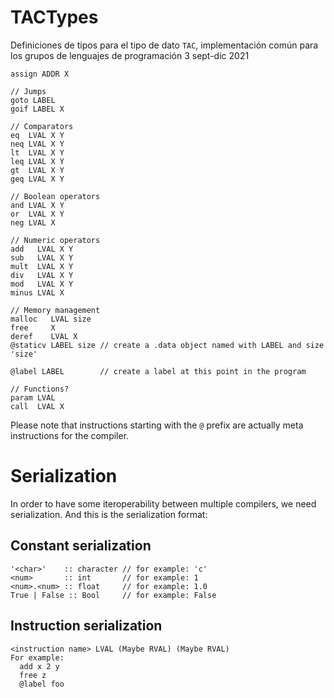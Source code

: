 # TACTypes
Definiciones de tipos para el tipo de dato `TAC`, implementación común para los grupos de lenguajes de programación 3 sept-dic 2021

```
assign ADDR X

// Jumps
goto LABEL
goif LABEL X

// Comparators
eq  LVAL X Y
neq LVAL X Y
lt  LVAL X Y
leq LVAL X Y
gt  LVAL X Y
geq LVAL X Y

// Boolean operators
and LVAL X Y
or  LVAL X Y
neg LVAL X 

// Numeric operators
add   LVAL X Y
sub   LVAL X Y
mult  LVAL X Y
div   LVAL X Y
mod   LVAL X Y
minus LVAL X

// Memory management
malloc   LVAL size
free     X
deref    LVAL X
@staticv LABEL size // create a .data object named with LABEL and size 'size'

@label LABEL        // create a label at this point in the program

// Functions?
param LVAL
call  LVAL X
```
Please note that instructions starting with the `@` prefix are actually meta instructions for the compiler.

# Serialization
In order to have some iteroperability between multiple compilers, we need serialization. And this is the serialization format:

## Constant serialization
```
'<char>'    :: character // for example: 'c'
<num>       :: int       // for example: 1
<num>.<num> :: float     // for example: 1.0
True | False :: Bool     // for example: False
```
## Instruction serialization
```
<instruction name> LVAL (Maybe RVAL) (Maybe RVAL) 
For example:
  add x 2 y
  free z
  @label foo
```

